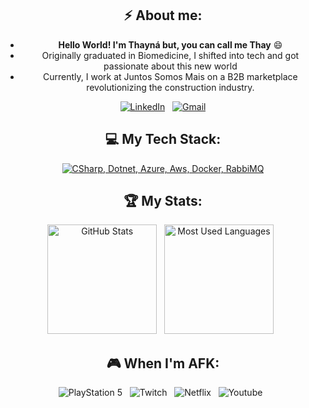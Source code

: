 <div align="center">
  
## ⚡ About me:

- **Hello World! I'm Thayná but, you can call me Thay** 😄
- Originally graduated in Biomedicine, I shifted into tech and got passionate about this new world
- Currently, I work at Juntos Somos Mais on a B2B marketplace revolutionizing the construction industry.

[![LinkedIn](https://skillicons.dev/icons?i=linkedin)](https://www.linkedin.com/in/thaynacsferreira/) &nbsp;
[![Gmail](https://skillicons.dev/icons?i=gmail)](mailto:thaynacristinadsf@gmail.com?subject=Hello%20Thay,%20From%20Github)

## 💻 My Tech Stack:

[![CSharp, Dotnet, Azure, Aws, Docker, RabbiMQ](https://skillicons.dev/icons?i=cs,dotnet,azure,aws,docker,rabbitmq)](https://skillicons.dev)

</div>

<div align="center">
  
## 🏆 My Stats:

<p>
    <img height=175 alt="GitHub Stats" src="https://github-readme-stats.vercel.app/api?username=thaycsf&show_icons=true&count_private=true&theme=dark" />&nbsp;&nbsp;
    <img height=175 alt="Most Used Languages" src="https://github-readme-stats.vercel.app/api/top-langs/?username=thaycsf&layout=compact&theme=dark" />&nbsp;&nbsp;
</p>

## 🎮 When I'm AFK:

![PlayStation 5](https://img.shields.io/badge/Playstation%205-003791?style=for-the-badge&logo=playstation-5&logoColor=white) &nbsp;
![Twitch](https://img.shields.io/badge/Twitch-6441a5?style=for-the-badge&logo=twitch&logoColor=white) &nbsp;
![Netflix](https://img.shields.io/badge/Netflix-E50914?style=for-the-badge&logo=netflix&logoColor=white) &nbsp;
![Youtube](https://img.shields.io/badge/Youtube-E50914?style=for-the-badge&logo=youtube&logoColor=white) &nbsp;

</div>
